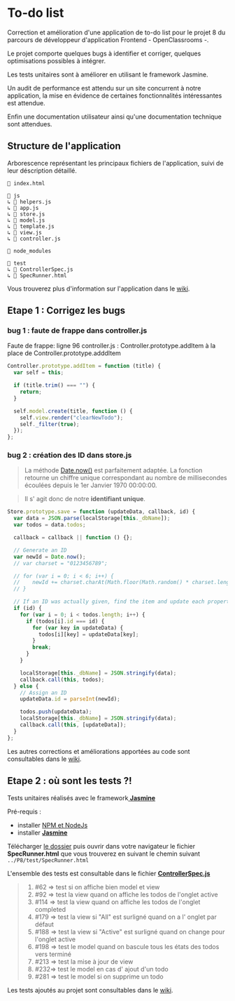 <h1>To-do list</h1>

<p>Correction et amélioration d'une application de to-do list pour le projet 8 du parcours de développeur d'application Frontend - OpenClassrooms -.</p>

<p>Le projet comporte quelques bugs à identifier et corriger, quelques optimisations possibles à intégrer.</p>
 
<p>Les tests unitaires sont à améliorer en utilisant le framework Jasmine.</p>

<p>Un audit de performance est attendu sur un site concurrent à notre application, la mise en évidence de certaines fonctionnalités intéressantes est attendue.</p>

<p>Enfin une documentation utilisateur ainsi qu'une documentation technique sont attendues.</p>

<h2>Structure de l'application</h2>

<p>Arborescence représentant les principaux fichiers de l'application, suivi de leur déscription détaillé.</p>

```
📄 index.html

📁 js
↳ 📄 helpers.js
↳ 📄 app.js
↳ 📄 store.js
↳ 📄 model.js
↳ 📄 template.js
↳ 📄 view.js
↳ 📄 controller.js

📁 node_modules

📁 test
↳ 📄 ControllerSpec.js
↳ 📄 SpecRunner.html
```

<p>Vous trouverez plus d'information sur l'application dans le <a href="https://github.com/Jean-MarcG/ocr-p8/wiki">wiki</a>.

<h2>Etape 1 : Corrigez les bugs</h2>

<h3>bug 1 : faute de frappe dans controller.js</h3>

<p>Faute de frappe: ligne 96 controller.js : Controller.prototype.addItem à la place de Controller.prototype.adddItem</p>

```javascript
Controller.prototype.addItem = function (title) {
  var self = this;

  if (title.trim() === "") {
    return;
  }

  self.model.create(title, function () {
    self.view.render("clearNewTodo");
    self._filter(true);
  });
};
```

<h3> bug 2 : création des ID dans store.js</h3>

<blockquote>
<p dir="auto">La méthode <a href="https://developer.mozilla.org/fr/docs/Web/JavaScript/Reference/Objets_globaux/Date/now" rel="nofollow">Date.now()</a> est parfaitement adaptée. La fonction retourne un chiffre unique correspondant au nombre de millisecondes écoulées depuis le 1er Janvier 1970 00:00:00.</p>
</blockquote>

<blockquote>
<p dir="auto">Il s' agit donc de notre <strong>identifiant unique</strong>.</p>
</blockquote>

```javascript
Store.prototype.save = function (updateData, callback, id) {
  var data = JSON.parse(localStorage[this._dbName]);
  var todos = data.todos;

  callback = callback || function () {};

  // Generate an ID
  var newId = Date.now();
  // var charset = "0123456789";

  // for (var i = 0; i < 6; i++) {
  // 	newId += charset.charAt(Math.floor(Math.random() * charset.length));
  // }

  // If an ID was actually given, find the item and update each property
  if (id) {
    for (var i = 0; i < todos.length; i++) {
      if (todos[i].id === id) {
        for (var key in updateData) {
          todos[i][key] = updateData[key];
        }
        break;
      }
    }

    localStorage[this._dbName] = JSON.stringify(data);
    callback.call(this, todos);
  } else {
    // Assign an ID
    updateData.id = parseInt(newId);

    todos.push(updateData);
    localStorage[this._dbName] = JSON.stringify(data);
    callback.call(this, [updateData]);
  }
};
```

  <p>Les autres corrections et améliorations apportées au code sont consultables dans le <a href="https://github.com/Jean-MarcG/ocr-p8/wiki">wiki</a>.
  
  <h2>Etape 2 : où sont les tests ?!</h2>
  
  <p>Tests unitaires réalisés avec le framework<a href="https://github.com/jasmine/"> <strong>Jasmine</strong></a></p>
  
  <p>Pré-requis :</p>
  
  <ul>
    <li>installer <a href="https://www.npmjs.com/get-npm?utm_source=house&amp;utm_medium=homepage&amp;utm_campaign=free%20orgs&amp;utm_term=Install%20npm">NPM et NodeJs</a></li>
    <li>installer <a href="https://github.com/jasmine/jasmine/releases"> <strong>Jasmine</strong></a></li>
  </ul>
  
  <p>Télécharger <a href="https://github.com/Jean-MarcG/ocr-p8">le dossier</a> puis ouvrir dans votre navigateur le fichier <strong>SpecRunner.html</strong> que vous trouverez en suivant le chemin suivant <code>../P8/test/SpecRunner.html</code></p>
  
  <p>L'ensemble des tests est consultable dans le fichier <a href="https://github.com/Jean-MarcG/ocr-p8/blob/master/test/ControllerSpec.js"><strong>ControllerSpec.js</strong></a></p>
  
  <blockquote>
    <ol dir="auto">
      <li>#62 =&gt; test si on affiche bien model et view</li>
      <li>#92 =&gt; test la view quand on affiche les todos de l'onglet active</li>
      <li>#114 =&gt; test la view quand on affiche les todos de l'onglet completed</li>
      <li>#179 =&gt; test la view si "All" est surligné quand on a l' onglet par défaut</li>
      <li>#188 =&gt; test la view si "Active" est surligné quand on change pour l'onglet active</li>
      <li>#198 =&gt; test le model quand on bascule tous les états des todos vers terminé</li>
      <li>#213 =&gt; test la mise à jour de view</li>
      <li>#232=&gt; test le model en cas d' ajout d'un todo</li>
      <li>#281 =&gt; test le model si on supprime un todo</li>
    </ol>
</blockquote>

  <p>Les tests ajoutés au projet sont consultables dans le <a href="https://github.com/Jean-MarcG/ocr-p8/wiki">wiki</a>.
